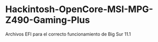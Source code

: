 # Hackintosh-OpenCore-MSI-MPG-Z490-Gaming-Plus
Archivos EFI para el correcto funcionamiento de Big Sur 11.1
